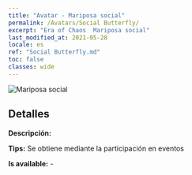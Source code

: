 ```yaml
---
title: "Avatar - Mariposa social"
permalink: /Avatars/Social Butterfly/
excerpt: "Era of Chaos  Mariposa social"
last_modified_at: 2021-05-28
locale: es
ref: "Social Butterfly.md"
toc: false
classes: wide
---
```

 ![Mariposa social](/images/a/avatarFrame_31.png)

## Detalles

 **Descripción:**  

 **Tips:** Se obtiene mediante la participación en eventos 

 **Is available:**  - 

